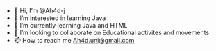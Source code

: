 - 👋 Hi, I’m @Ah4d-j
- 👀 I’m interested in learning Java
- 🌱 I’m currently learning Java and HTML
- 💞️ I’m looking to collaborate on Educational activites and movements
- 📫 How to reach me Ah4d.uni@gmail.com

